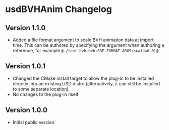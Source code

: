 # usdBVHAnim Changelog

## Version 1.1.0

* Added a file format argument to scale BVH animation data at import time. This can be authored by
  specifying the argument when authoring a reference, for example `@./test_bvh.bvh:SDF_FORMAT_ARGS:scale=0.01@`

## Version 1.0.1

* Changed the CMake install target to allow the plug-in to be installed directly into
  an existing USD distro (alternatively, it can still be installed to some separate location).
* No changes to the plug-in itself

## Version 1.0.0

* Initial public version
